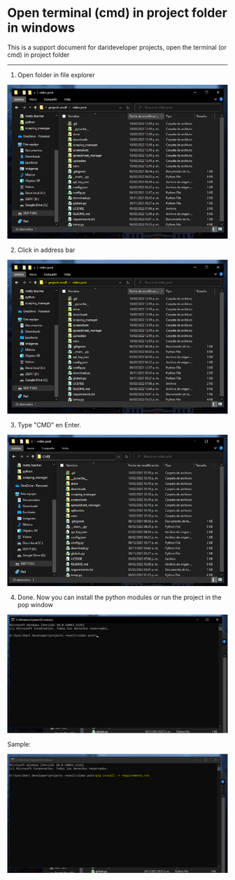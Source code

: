 # Open terminal (cmd) in project folder in windows

This is a support document for darideveloper projects, open the terminal (or cmd) in project folder

--------------------------------

1. Open folder in file explorer

![1](screenshots/1.PNG)

2. Click in address bar

![2](screenshots/2.PNG)

3. Type "CMD" en Enter.

![3](screenshots/3.PNG)

4. Done. 
Now you can install the python modules or run the project in the pop window

![4](screenshots/4.PNG)

Sample: 

![5](screenshots/5.PNG)

